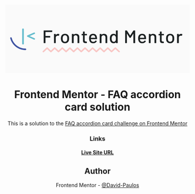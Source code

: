 <div align="center">
 <img src="https://github.com/David-Paulos/Frontend_Mentor_Challenges/blob/main/qr-code-component/images/FrontendMentorBanner.PNG"></>
</>

# Frontend Mentor - FAQ accordion card solution

This is a solution to the [FAQ accordion card challenge on Frontend Mentor](https://www.frontendmentor.io/challenges/faq-accordion-card-XlyjD0Oam)


### Links

#### [Live Site URL](https://david-paulos.github.io/faq-accordion-card/index.html)



## Author

 Frontend Mentor - [@David-Paulos](https://www.frontendmentor.io/profile/David-Paulos)